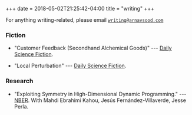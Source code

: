 +++
date = 2018-05-02T21:25:42-04:00
title = "writing"
+++

For anything writing-related, please email [``writing@arnavsood.com``](mailto:writing@arnavsood.com)

### Fiction 

+ "Customer Feedback (Secondhand Alchemical Goods)" --- [Daily Science Fiction](https://dailysciencefiction.com/fantasy/fantasy/arnav-sood/customer-feedback-secondhand-alchemical-goods).

+ "Local Perturbation" --- [Daily Science Fiction](https://dailysciencefiction.com/science-fiction/other-worlds-sf/arnav-sood/local-perturbation).

### Research

+ "Exploiting Symmetry in High-Dimensional Dynamic Programming." --- [NBER](https://www.nber.org/papers/w28981). With Mahdi Ebrahimi Kahou, Jesús Fernández-Villaverde, Jesse Perla.